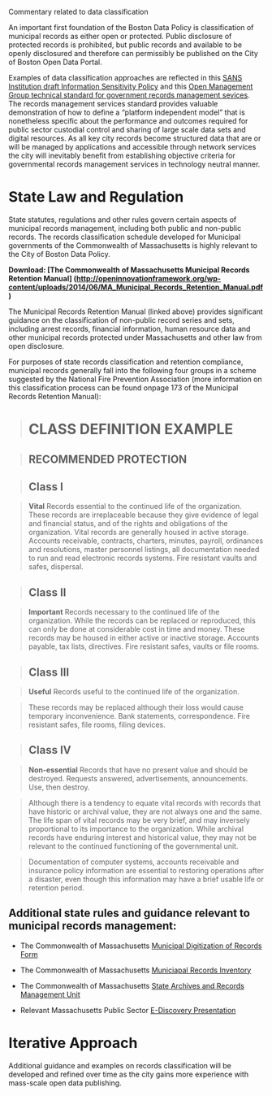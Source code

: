 Commentary related to data classification

An important first foundation of the Boston Data Policy is classification of municipal records as either open or protected. Public disclosure of protected records is prohibited, but public records and available to be openly disclosured and therefore can permissibly be published on the City of Boston Open Data Portal.

Examples of data classification approaches are reflected in this [SANS Institution draft Information Sensitivity Policy](http://openinnovationframework.org/wp-content/uploads/2013/10/SANS-Information_Sensitivity_Policy.doc) and this [Open Management Group technical standard for government records management sevices](http://openinnovationframework.org/wp-content/uploads/2013/10/OMG-Standard-formal-11-11-04.pdf). The records management services standard provides valuable demonstration of how to define a “platform independent model” that is nonetheless specific about the performance and outcomes required for public sector custodial control and sharing of large scale data sets and digital resources. As all key city records become structured data that are or will be managed by applications and accessible through network services the city will inevitably benefit from establishing objective criteria for governmental records management services in technology neutral manner.

# State Law and Regulation

State statutes, regulations and other rules govern certain aspects of municipal records management, including both public and non-public records. The records classification schedule developed for Municipal governments of the Commonwealth of Massachusetts is highly relevant to the City of Boston Data Policy.

**Download: [The Commonwealth of Massachusetts Municipal Records Retention Manual] (http://openinnovationframework.org/wp-content/uploads/2014/06/MA_Municipal_Records_Retention_Manual.pdf)**

The Municipal Records Retention Manual (linked above) provides significant guidance on the classification of non-public record series and sets, including arrest records, financial information, human resource data and other municipal records protected under Massachusetts and other law from open disclosure.

For purposes of state records classification and retention compliance,  municipal records generally fall into the following four groups in a scheme suggested by the National Fire Prevention Association (more information on this classification process can be found onpage 173 of the Municipal Records Retention Manual):

> # CLASS DEFINITION EXAMPLE

> ## RECOMMENDED PROTECTION

> ## Class I

> **Vital** Records essential to the continued life of the organization. These records are irreplaceable because they give evidence of legal and financial status, and of the rights and obligations of the organization. Vital records are generally housed in active storage. Accounts receivable, contracts, charters, minutes, payroll, ordinances and resolutions, master personnel listings, all documentation needed to run and read electronic records systems. Fire resistant vaults and safes, dispersal.

> ## Class II

> **Important** Records necessary to the continued life of the organization. While the records can be replaced or reproduced, this can only be done at considerable cost in time and money. These records may be housed in either active or inactive storage. Accounts payable, tax lists, directives. Fire resistant safes, vaults or file rooms.

> ## Class III

> **Useful** Records useful to the continued life of the organization.

> These records may be replaced although their loss would cause temporary inconvenience. Bank statements, correspondence. Fire resistant safes, file rooms, filing devices.

> ## Class IV

> **Non-essential** Records that have no present value and should be destroyed. Requests answered, advertisements, announcements. Use, then destroy.

> Although there is a tendency to equate vital records with records that have historic or archival value, they are not always one and the same. The life span of vital records may be very brief, and may inversely proportional to its importance to the organization. While archival records have enduring interest and historical value, they may not be relevant to the continued functioning of the governmental unit.

> Documentation of computer systems, accounts receivable and insurance policy information are essential to restoring operations after a disaster, even though this information may have a brief usable life or retention period. 


## Additional state rules and guidance relevant to municipal records management:

* The Commonwealth of Massachusetts [Municipal Digitization of Records Form](http://openinnovationframework.org/wp-content/uploads/2014/06/rmu1e-DigitizationForm.pdf)

* The Commonwealth of Massachusetts [Municiapal Records Inventory](http://openinnovationframework.org/wp-content/uploads/2014/06/rmuiw-Inventory.pdf)

* The Commonwealth of Massachusetts [State Archives and Records Management Unit](http://openinnovationframework.org/wp-content/uploads/2014/06/Archives_-Records-Management-Unit.pdf)

* Relevant Massachusetts Public Sector [E-Discovery Presentation](http://openinnovationframework.org/wp-content/uploads/2014/06/E-Discovery-Presentation.pdf)

# Iterative Approach

Additional guidance and examples on records classification will be developed and refined over time as the city gains more experience with mass-scale open data publishing.
